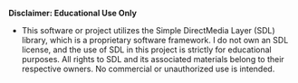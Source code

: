 **Disclaimer: Educational Use Only**
- This software or project utilizes the Simple DirectMedia Layer (SDL) library, which is a proprietary software framework. 
I do not own an SDL license, and the use of SDL in this project is strictly for educational purposes. 
All rights to SDL and its associated materials belong to their respective owners. 
No commercial or unauthorized use is intended.
